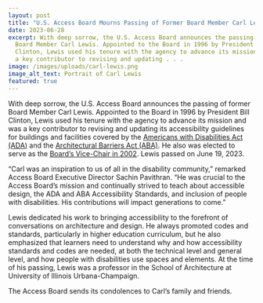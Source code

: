 ```yaml
---
layout: post
title: "U.S. Access Board Mourns Passing of Former Board Member Carl Lewis "
date: 2023-06-28
excerpt: With deep sorrow, the U.S. Access Board announces the passing of former
  Board Member Carl Lewis. Appointed to the Board in 1996 by President Bill
  Clinton, Lewis used his tenure with the agency to advance its mission and was
  a key contributor to revising and updating . . .
image: /images/uploads/carl-lewis.png
image_alt_text: Portrait of Carl Lewis
featured: true
---
```

With deep sorrow, the U.S. Access Board announces the passing of former Board Member Carl Lewis. Appointed to the Board in 1996 by President Bill Clinton, Lewis used his tenure with the agency to advance its mission and was a key contributor to revising and updating its accessibility guidelines for buildings and facilities covered by the [Americans with Disabilities Act (ADA)](https://www.access-board.gov/ada/) and the [Architectural Barriers Act (ABA)](https://www.access-board.gov/aba/). He also was elected to serve as the [Board’s Vice-Chair in 2002](https://www.access-board.gov/about/board-chairs-and-vice-chairs.html). Lewis passed on June 19, 2023.  

“Carl was an inspiration to us of all in the disability community,” remarked Access Board Executive Director Sachin Pavithran. “He was crucial to the Access Board’s mission and continually strived to teach about accessible design, the ADA and ABA Accessibility Standards, and inclusion of people with disabilities. His contributions will impact generations to come.”  

Lewis dedicated his work to bringing accessibility to the forefront of conversations on architecture and design. He always promoted codes and standards, particularly in higher education curriculum, but he also emphasized that learners need to understand why and how accessibility standards and codes are needed, at both the technical level and general level, and how people with disabilities use spaces and elements. At the time of his passing, Lewis was a professor in the School of Architecture at University of Illinois Urbana-Champaign. 

The Access Board sends its condolences to Carl’s family and friends.